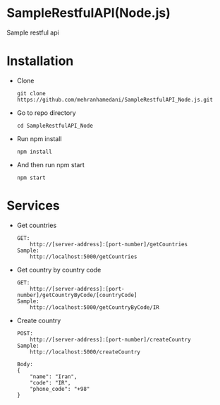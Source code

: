 # SampleRestfulAPI(Node.js)
Sample restful api

# Installation
* Clone

    ```git clone https://github.com/mehranhamedani/SampleRestfulAPI_Node.js.git```

* Go to repo directory

    ```cd SampleRestfulAPI_Node```

* Run npm install

    ```npm install```

* And then run npm start

    ```npm start```

# Services
* Get countries

    ```
    GET: 
        http://[server-address]:[port-number]/getCountries
    Sample:
        http://localhost:5000/getCountries
    ``````
    
* Get country by country code

    ```
    GET: 
        http://[server-address]:[port-number]/getCountryByCode/[countryCode]
    Sample: 
        http://localhost:5000/getCountryByCode/IR
    ```
    
* Create country

    ```
    POST: 
        http://[server-address]:[port-number]/createCountry
    Sample: 
        http://localhost:5000/createCountry
    
    Body:
    {
        "name": "Iran",
        "code": "IR",
        "phone_code": "+98"
    }
    ```
